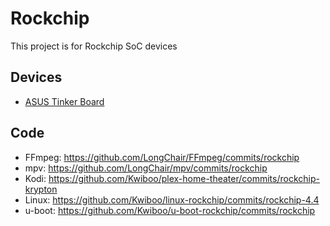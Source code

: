# Rockchip

This project is for Rockchip SoC devices

## Devices

* [ASUS Tinker Board](devices/TinkerBoard)

## Code

* FFmpeg: https://github.com/LongChair/FFmpeg/commits/rockchip
* mpv: https://github.com/LongChair/mpv/commits/rockchip
* Kodi: https://github.com/Kwiboo/plex-home-theater/commits/rockchip-krypton
* Linux: https://github.com/Kwiboo/linux-rockchip/commits/rockchip-4.4
* u-boot: https://github.com/Kwiboo/u-boot-rockchip/commits/rockchip
